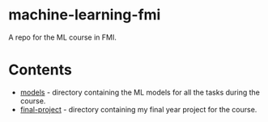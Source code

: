 # machine-learning-fmi
A repo for the ML course in FMI.

# Contents

* [models](./models) - directory containing the ML models for all the tasks during the course.
* [final-project](./final-project) - directory containing my final year project for the course. 

